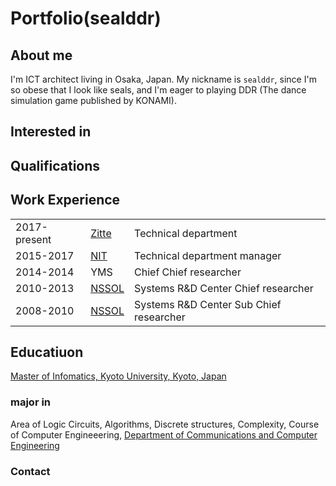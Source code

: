 # Portfolio(sealddr)

## About me
I'm ICT architect living in Osaka, Japan.
My nickname is `sealddr`, since
I'm so obese that I look like seals, and I'm eager to playing DDR (The dance simulation game published by KONAMI).

## Interested in

## Qualifications

## Work Experience
||||
|:--|:--|:--|
|2017-present|[Zitte](http://www.zitte.co.jp/company.html)|Technical department|
|2015-2017|[NIT](https://www.nit2008.com/)|Technical department manager|
|2014-2014|YMS|Chief Chief researcher|
|2010-2013|[NSSOL](https://www.nssol.nipponsteel.com/en/)|Systems R&D Center Chief researcher|
|2008-2010|[NSSOL](https://www.nssol.nipponsteel.com/en/)|Systems R&D Center Sub Chief researcher|

## Educatiuon
[Master of Infomatics, Kyoto University, Kyoto, Japan](http://www.i.kyoto-u.ac.jp/en/)
### major in
Area of Logic Circuits, Algorithms, Discrete structures, Complexity,
Course of Computer Engineeering,
[Department of Communications and Computer Engineering](http://www.cce.i.kyoto-u.ac.jp/course-e.html)

### Contact
